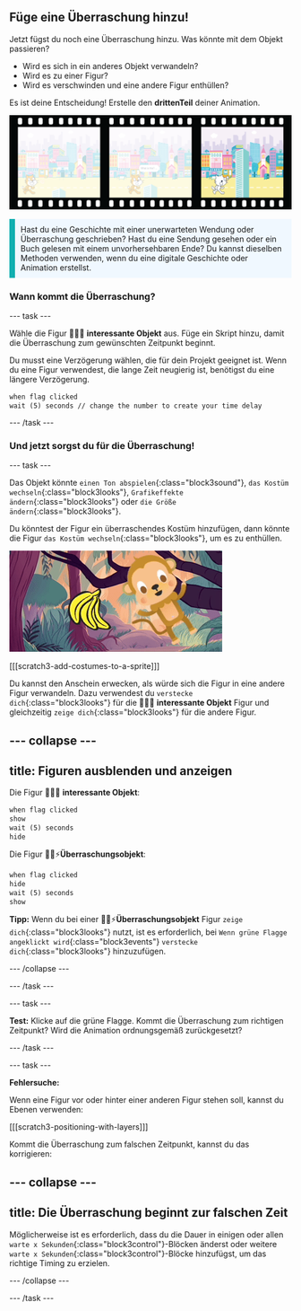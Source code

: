 ## Füge eine Überraschung hinzu!

Jetzt fügst du noch eine Überraschung hinzu. Was könnte mit dem Objekt passieren?
- Wird es sich in ein anderes Objekt verwandeln?
- Wird es zu einer Figur?
- Wird es verschwinden und eine andere Figur enthüllen?

Es ist deine Entscheidung! Erstelle den **drittenTeil** deiner Animation.

![Ein Filmstreifen mit 3 Bildern. Der dritte Rahmen (frame) ist hervorgehoben. Der Rahmen zeigt eine Szene mit einer Figur, die überrascht ein Objekt ansieht.](images/surprise.png)

<p style="border-left: solid; border-width:10px; border-color: #0faeb0; background-color: aliceblue; padding: 10px;">
Hast du eine Geschichte mit einer unerwarteten Wendung oder Überraschung geschrieben? Hast du eine Sendung gesehen oder ein Buch gelesen mit einem unvorhersehbaren Ende? Du kannst dieselben Methoden verwenden, wenn du eine digitale Geschichte oder Animation erstellst. 
</p>

### Wann kommt die Überraschung?

--- task ---

Wähle die Figur 🎂🎾🎁 **interessante Objekt** aus. Füge ein Skript hinzu, damit die Überraschung zum gewünschten Zeitpunkt beginnt.

Du musst eine Verzögerung wählen, die für dein Projekt geeignet ist. Wenn du eine Figur verwendest, die lange Zeit neugierig ist, benötigst du eine längere Verzögerung.

```blocks3
when flag clicked
wait (5) seconds // change the number to create your time delay
```

--- /task ---

### Und jetzt sorgst du für die Überraschung!

--- task ---

Das Objekt könnte `einen Ton abspielen`{:class="block3sound"}, `das Kostüm wechseln`{:class="block3looks"}, `Grafikeffekte ändern`{:class="block3looks"} oder `die Größe ändern`{:class="block3looks"}.

Du könntest der Figur ein überraschendes Kostüm hinzufügen, dann könnte die Figur `das Kostüm wechseln`{:class="block3looks"}, um es zu enthüllen.

![Ein Wüstenhintergrund mit einem hin und her wackelnden Felsen.](images/bat.gif)

[[[scratch3-add-costumes-to-a-sprite]]]

Du kannst den Anschein erwecken, als würde sich die Figur in eine andere Figur verwandeln. Dazu verwendest du `verstecke dich`{:class="block3looks"} für die 🎂🎾🎁 **interessante Objekt** Figur und gleichzeitig `zeige dich`{:class="block3looks"} für die andere Figur.

--- collapse ---
---
title: Figuren ausblenden und anzeigen
---

Die Figur 🎂🎾🎁 **interessante Objekt**:
```blocks3
when flag clicked
show
wait (5) seconds
hide
```

Die Figur 🎷👻⚡**Überraschungsobjekt**:
```blocks3
when flag clicked
hide
wait (5) seconds
show
```

**Tipp:** Wenn du bei einer 🎷👻⚡**Überraschungsobjekt** Figur `zeige dich`{:class="block3looks"} nutzt, ist es erforderlich, bei `Wenn grüne Flagge angeklickt wird`{:class="block3events"} `verstecke dich`{:class="block3looks"} hinzuzufügen.

--- /collapse ---

--- /task ---

--- task ---

**Test:** Klicke auf die grüne Flagge. Kommt die Überraschung zum richtigen Zeitpunkt? Wird die Animation ordnungsgemäß zurückgesetzt?

--- /task ---

--- task ---

**Fehlersuche:**

Wenn eine Figur vor oder hinter einer anderen Figur stehen soll, kannst du Ebenen verwenden:

[[[scratch3-positioning-with-layers]]]

Kommt die Überraschung zum falschen Zeitpunkt, kannst du das korrigieren:

--- collapse ---
---
title: Die Überraschung beginnt zur falschen Zeit
---

Möglicherweise ist es erforderlich, dass du die Dauer in einigen oder allen `warte x Sekunden`{:class="block3control"}-Blöcken änderst oder weitere `warte x Sekunden`{:class="block3control"}-Blöcke hinzufügst, um das richtige Timing zu erzielen.

--- /collapse ---

--- /task ---

